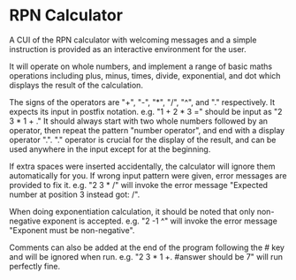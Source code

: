 # RPN Calculator

A CUI of the RPN calculator with welcoming messages and
a simple instruction is provided as an interactive environment for the user.

It will operate on whole numbers, and implement a range of basic maths operations including plus,
minus, times, divide, exponential, and dot which displays the result of the calculation.

The signs of the operators are "+", "-", "*", "/", "^", and "." respectively. It expects
its input in postfix notation. e.g. "1 + 2 * 3 =" should be input as "2 3 * 1 + ." It should
always start with two whole numbers followed by an operator, then repeat the pattern "number
operator", and end with a display operator ".". "." operator is crucial for the display of
the result, and can be used anywhere in the input except for at the beginning.

If extra spaces were inserted accidentally, the calculator will ignore them automatically for you.
If wrong input pattern were given, error messages are provided to fix it. e.g. "2 3 * /" will invoke the error
message "Expected number at position 3 instead got: /".

When doing exponentiation calculation,
it should be noted that only non-negative exponent is accepted. e.g. "2 -1 ^" will invoke the
error message "Exponent must be non-negative".

Comments can also be added at the end of the
program following the # key and will be ignored when run. e.g. "2 3 * 1 +. #answer should be 7"
will run perfectly fine.
